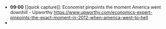 - **09:00** [[quick capture]]: Economist pinpoints the moment America went downhill - Upworthy https://www.upworthy.com/economics-expert-pinpoints-the-exact-moment-in-2012-when-america-went-to-hell
-